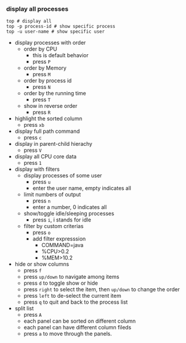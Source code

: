### display all processes
```shell 
top # display all
top -p process-id # show specific process
top -u user-name # show specific user
```

- display processes with order
    - order by CPU
        - this is default behavior
        - press `P`
    - order by Memory
        - press `M`
    - order by process id
        - press `N`
    - order by the running time
        - press `T`
    - show in reverse order
        - press `R`
- highlight the sorted column
    - press `xb`
- display full path command
    - press `c`
- display in parent-child hierachy
    - press `V`
- display all CPU core data
    - press `1`
- display with filters
    - display processes of some user
        - press `u` 
        - enter the user name, empty indicates all
    - limit numbers of output
        - press `n`
        - enter a number, 0 indicates all
    - show/toggle idle/sleeping processes
        - press `i`, i stands for idle
    - filter by custom criterias
        - press `o`
        - add filter expresssion
            - COMMAND=java
            - %CPU>0.2
            - %MEM>10.2
- hide or show columns
    - press `f`
    - press `up/down` to navigate among items
    - press `d` to toggle show or hide
    - press `right` to select the item, then `up/down` to change the order
    - press `left` to de-select the current item
    - press `q` to quit and back to the process list
- split list
    - press `A`
    - each panel can be sorted on different column
    - each panel can have different column fileds
    - press `a` to move through the panels.
